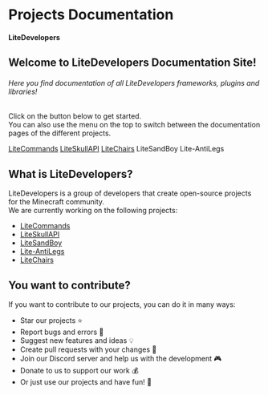 # Projects Documentation

#### LiteDevelopers

## Welcome to LiteDevelopers Documentation Site!

###### Here you find documentation of all LiteDevelopers frameworks, plugins and libraries!

Click on the button below to get started.<br>
You can also use the menu on the top to switch between the documentation pages of the different projects.

<a href="/documentation/litecommands/getting-started" class="docs-button">LiteCommands</a>
<a href="/documentation/liteskullapi/getting-started" class="docs-button">LiteSkullAPI</a>
<a href="/documentation/litechairs/getting-started" class="docs-button">LiteChairs</a>
<a class="off-button">LiteSandBoy</a>
<a class="off-button">Lite-AntiLegs</a>

## What is LiteDevelopers?

LiteDevelopers is a group of developers that create open-source projects for the Minecraft community.<br>
We are currently working on the following projects:

- [LiteCommands](https://github.com/Rollczi/LiteCommands)
- [LiteSkullAPI](https://github.com/Rollczi/LiteSkullAPI)
- [LiteSandBoy](https://github.com/Rollczi/LiteSandBoy)
- [Lite-AntiLegs](https://github.com/LiteDevelopers/Lite-AntiLegs)
- [LiteChairs](https://github.com/Rollczi/LiteChairs)

## You want to contribute?

If you want to contribute to our projects, you can do it in many ways:

- Star our projects ⭐
- Report bugs and errors 🐛
- Suggest new features and ideas 💡
- Create pull requests with your changes 📝
- Join our Discord server and help us with the development 🎮
- Donate to us to support our work 💰
- Or just use our projects and have fun! 🎉
